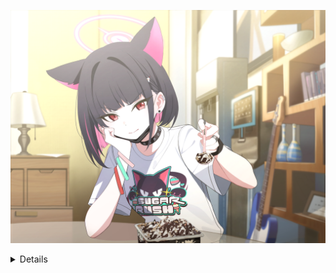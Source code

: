 ![](1729517174887.png)

<details>

#### Introduction 🍰🎸

Hello, I'm Kazusa. I'm not a developer, but I like studying algorithms and some puzzle games like sudoku.

Here is my sudoku tutorial. Now the tutorial is under construction. [Please click me!](https://sudoku.kazusa.tech/)

</details>
